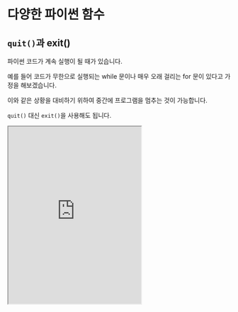 # 다양한 파이썬 함수

## `quit()`과 exit()

파이썬 코드가 계속 실행이 될 때가 있습니다.

예를 들어 코드가 무한으로 실행되는 while 문이나 매우 오래 걸리는 for 문이 있다고 가정을 해보겠습니다.

이와 같은 상황을 대비하기 위하여 중간에 프로그램을 멈추는 것이 가능합니다.

`quit()` 대신 `exit()`을 사용해도 됩니다.

<iframe
  loading="lazy" title="Python Playground" src="https://trinket.io/embed/python3/8b75210243" height="400" />

## `help()`

파이썬에서는 아주 좋은 도움말 프로그램이 있습니다.

도움 프로그램을 실행하기 위하여 `help()` 함수를 사용할 수 있습니다.

<iframe
  loading="lazy" title="Python Playground" src="https://trinket.io/embed/python3/ea0c810c1a" height="400" />
